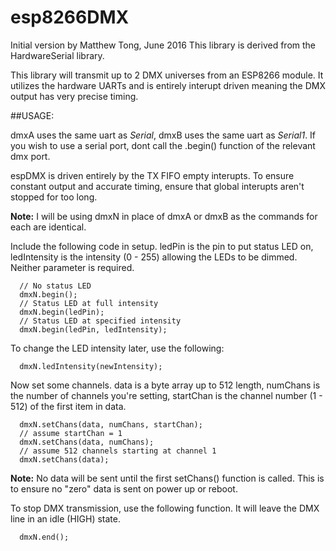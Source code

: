 # esp8266DMX
Initial version by Matthew Tong, June 2016
This library is derived from the HardwareSerial library.

This library will transmit up to 2 DMX universes from an ESP8266 module.  It utilizes the hardware UARTs and is entirely interupt driven meaning the DMX output has very precise timing.

##USAGE:

dmxA uses the same uart as *Serial*, dmxB uses the same uart as *Serial1*.  If you wish to use a serial port, dont call the .begin() function of the relevant dmx port.

espDMX is driven entirely by the TX FIFO empty interupts.  To ensure constant output and accurate timing, ensure that global interupts aren't stopped for too long.

**Note:** I will be using dmxN in place of dmxA or dmxB as the commands for each are identical.

Include the following code in setup.  ledPin is the pin to put status LED on, ledIntensity is the intensity (0 - 255) allowing the LEDs to be dimmed.  Neither parameter is required.
```
  // No status LED
  dmxN.begin();
  // Status LED at full intensity
  dmxN.begin(ledPin);
  // Status LED at specified intensity
  dmxN.begin(ledPin, ledIntensity);
```
To change the LED intensity later, use the following:
```
  dmxN.ledIntensity(newIntensity);
```
Now set some channels.  data is a byte array up to 512 length, numChans is the number of channels you're setting, startChan is the channel number (1 - 512) of the first item in data.
```
  dmxN.setChans(data, numChans, startChan);
  // assume startChan = 1
  dmxN.setChans(data, numChans);
  // assume 512 channels starting at channel 1
  dmxN.setChans(data);
```
**Note:** No data will be sent until the first setChans() function is called.  This is to ensure no "zero" data is sent on power up or reboot.

To stop DMX transmission, use the following function.  It will leave the DMX line in an idle (HIGH) state.
```
  dmxN.end();
```
